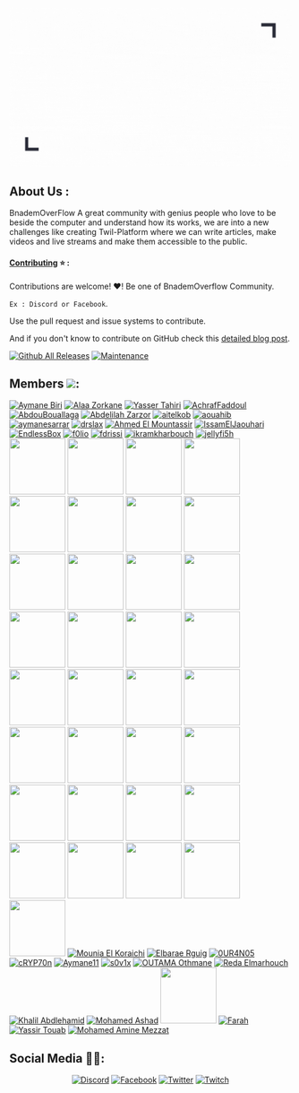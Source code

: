 <img src="https://github.com/BnademOverflow/BnademOverflow-Community/blob/main/assets/cover.gif">
</p>

## About Us :

BnademOverFlow A great community with genius people who love to be beside the computer and understand how its works, we are into a new challenges like creating Twil-Platform where we can write articles, make videos and live streams and make them accessible to the public.

#### [Contributing](https://github.com/BnademOverflow/BnademOverflow-Community/blob/main/CONTRIBUTING.md) ⭐ :

Contributions are welcome! ♥! Be one of BnademOverflow Community.

`Ex : Discord or Facebook`.

Use the pull request and issue systems to contribute.

And if you don't know to contribute on GitHub check this [detailed blog post](https://www.dataschool.io/how-to-contribute-on-github/).


[![Github All Releases](https://img.shields.io/badge/status-active-brightgreen)]()
[![Maintenance](https://img.shields.io/badge/Maintained%3F-yes-green.svg)](https://GitHub.com/Naereen/StrapDown.js/graphs/commit-activity)

## Members <img src="https://media.giphy.com/media/C4b6GwFKbYxK8/giphy.gif" width="30px">:
<span>
<a
    href="https://github.com/KernelOverseer" target="_blank"><img
    src="https://avatars.githubusercontent.com/u/43656267?v=4" width="100" height="100"
    alt="Aymane Biri"
/></a>
<a
    href="https://github.com/AlaaZorkane" target="_blank"><img
    src="https://avatars.githubusercontent.com/u/2952507?v=4" width="100" height="100"
    alt="Alaa Zorkane"
/></a>
<a
    href="https://github.com/yezz123" target="_blank"><img
    src="https://avatars.githubusercontent.com/u/52716203?v=4" width="100" height="100"
    alt="Yasser Tahiri"
/></a>
<a
    href="https://github.com/afaddoul" target="_blank"><img
    src="https://avatars.githubusercontent.com/u/45492546?v=4" width="100" height="100"
    alt="AchrafFaddoul"
/></a>
<a
    href="https://github.com/AbdouBouallaga" target="_blank"><img
    src="https://avatars.githubusercontent.com/u/57730204?v=4" width="100" height="100"
    alt="AbdouBouallaga"
/></a>
<span>
<a
    href="https://github.com/abdzr" target="_blank"><img
    src="https://avatars.githubusercontent.com/u/42274600?v=4" width="100" height="100"
    alt="Abdelilah Zarzor"
/></a>
<a
    href="https://github.com/aitelkob" target="_blank"><img
    src="https://avatars.githubusercontent.com/u/22525511?v=4" width="100" height="100"
    alt="aitelkob"
/></a>
<a
    href="https://github.com/aouahib" target="_blank"><img
    src="https://avatars.githubusercontent.com/u/56047563?v=4" width="100" height="100"
    alt="aouahib"
/></a>
<a
    href="https://github.com/aymanesarrar" target="_blank"><img
    src="https://avatars.githubusercontent.com/u/13929166?v=4" width="100" height="100"
    alt="aymanesarrar"
/></a>
<a
    href="https://github.com/drslax" target="_blank"><img
    src="https://avatars.githubusercontent.com/u/43270448?v=4" width="100" height="100"
    alt="drslax"
/></a>
    <span>
<a
    href="https://github.com/mountassir-007" target="_blank">
    <img src="https://avatars.githubusercontent.com/u/49590486?v=4" width="100" height="100"
    alt="Ahmed El Mountassir"
/></a>
<a
    href="https://github.com/IssamElJaouhari" target="_blank"><img
    src="https://avatars.githubusercontent.com/u/46448896?v=4" width="100" height="100"
    alt="IssamElJaouhari"
/></a>
<a
    href="https://github.com/EndlessBox" target="_blank"><img
    src="https://avatars.githubusercontent.com/u/44401442?v=4" width="100" height="100"
    alt="EndlessBox"
/></a>
<a
    href="https://github.com/f0lio" target="_blank"><img
    src="https://avatars.githubusercontent.com/u/36214338?v=4" width="100" height="100"
    alt="f0lio"
/></a>
<a
    href="https://github.com/fdrissi" target="_blank"><img
    src="https://avatars.githubusercontent.com/u/43388336?v=4" width="100" height="100"
    alt="fdrissi"
/></a>
<a
    href="https://github.com/ikramkharbouch" target="_blank"><img
    src="https://avatars.githubusercontent.com/u/43966560?v=4" width="100" height="100"
    alt="ikramkharbouch"
/></a>
    <span>
<a
    href="https://github.com/jellyfi5h" target="_blank"><img
    src="https://avatars.githubusercontent.com/u/43357165?v=4" width="100" height="100"
    alt="jellyfi5h"
/></a>
<a
    href="https://github.com/khalidlaaroussi20" target="_blank"><img
    src="https://avatars.githubusercontent.com/u/49157461?v=4" width="100" height="100"
    alt=""
/></a>
<a
    href="https://github.com/locust49" target="_blank"><img
    src="https://avatars.githubusercontent.com/u/43881184?v=4" width="100" height="100"
    alt=""
/></a>
<a
    href="https://github.com/magmine" target="_blank"><img
    src="https://avatars.githubusercontent.com/u/40794642?v=4" width="100" height="100"
    alt=""
/></a>
<a
    href="https://github.com/MbarkErras" target="_blank"><img
    src="https://avatars.githubusercontent.com/u/34131485?v=4" width="100" height="100"
    alt=""
/></a>
    <span>
<a
    href="https://github.com/M-Agoumi" target="_blank"><img
    src="https://avatars.githubusercontent.com/u/39707550?v=4" width="100" height="100"
    alt=""
/></a>
<a
    href="https://github.com/medayz" target="_blank"><img
    src="https://avatars.githubusercontent.com/u/32037076?v=4" width="100" height="100"
    alt=""
/></a>
<a
    href="https://github.com/MenoIy" target="_blank"><img
    src="https://avatars.githubusercontent.com/u/53194574?v=4" width="100" height="100"
    alt=""
/></a>
<a
    href="https://github.com/mobouzar" target="_blank"><img
    src="https://avatars.githubusercontent.com/u/32140275?v=4" width="100" height="100"
    alt=""
/></a>
<a
    href="https://github.com/mouadziani" target="_blank"><img
    src="https://avatars.githubusercontent.com/u/29683939?v=4" width="100" height="100"
    alt=""
/></a>
    <span>
<a
    href="https://github.com/msidqi" target="_blank"><img
    src="https://avatars.githubusercontent.com/u/42954251?v=4" width="100" height="100"
    alt=""
/></a>
<a
    href="https://github.com/MouadBH" target="_blank"><img
    src="https://avatars.githubusercontent.com/u/28781942?v=4" width="100" height="100"
    alt=""
/></a>
<a
    href="https://github.com/nhamidn" target="_blank"><img
    src="https://avatars.githubusercontent.com/u/20777717?v=4" width="100" height="100"
    alt=""
/></a>
<a
    href="https://github.com/Robright20" target="_blank"><img
    src="https://avatars.githubusercontent.com/u/19879959?v=4" width="100" height="100"
    alt=""
/></a>
<a
    href="https://github.com/sabiri253" target="_blank"><img
    src="https://avatars.githubusercontent.com/u/54768823?v=4" width="100" height="100"
    alt=""
/></a>
    <span>
<a
    href="https://github.com/selibrah" target="_blank"><img
    src="https://avatars.githubusercontent.com/u/30706165?v=4" width="100" height="100"
    alt=""
/></a>
<a
    href="https://github.com/skimo1337" target="_blank"><img
    src="https://avatars.githubusercontent.com/u/53615916?v=4" width="100" height="100"
    alt=""
/></a>
<a
    href="https://github.com/Stormix" target="_blank"><img
    src="https://avatars.githubusercontent.com/u/18377687?v=4" width="100" height="100"
    alt=""
/></a>
<a
    href="https://github.com/XD-OB" target="_blank"><img
    src="https://avatars.githubusercontent.com/u/34724655?v=4" width="100" height="100"
    alt=""
/></a>
<a
    href="https://github.com/yahyasemih" target="_blank"><img
    src="https://avatars.githubusercontent.com/u/42227565?v=4" width="100" height="100"
    alt=""
/></a>
    <span>
<a
    href="https://github.com/ybenbrai" target="_blank"><img
    src="https://avatars.githubusercontent.com/u/47833612?v=4" width="100" height="100"
    alt=""
/></a>
<a
    href="https://github.com/RyouYoo" target="_blank"><img
    src="https://avatars.githubusercontent.com/u/48088579?v=4" width="100" height="100"
    alt=""
/></a>
<a
    href="https://github.com/MaroIsLife" target="_blank"><img
    src="https://avatars.githubusercontent.com/u/26790542?v=4" width="100" height="100"
    alt=""
/></a>
<a
    href="https://github.com/r3tard3dd" target="_blank"><img
    src="https://avatars.githubusercontent.com/u/40411728?v=4" width="100" height="100"
    alt=""
/></a>
<a
    href="https://github.com/IsmailKemmoune" target="_blank"><img
    src="https://avatars.githubusercontent.com/u/67396878?v=4" width="100" height="100"
    alt=""
/></a>
    <span>
<a
    href="https://github.com/Lelouche01" target="_blank"><img
    src="https://avatars.githubusercontent.com/u/49293816?v=4" width="100" height="100"
    alt=""
/></a>
<a
    href="https://github.com/CollinBelmo" target="_blank"><img
    src="https://avatars.githubusercontent.com/u/51862296?v=4" width="100" height="100"
    alt=""
/></a>
<a
    href="https://github.com/nhakkaou" target="_blank"><img
    src="https://avatars.githubusercontent.com/u/43972294?v=4" width="100" height="100"
    alt=""
/></a>
<a
    href="https://github.com/Peannut" target="_blank"><img
    src="https://avatars.githubusercontent.com/u/47929413?v=4" width="100" height="100"
    alt=""
/></a>
<a
    href="https://github.com/smakosh" target="_blank"><img
    src="https://avatars.githubusercontent.com/u/20082141?v=4" width="100" height="100"
    alt=""
/></a>
    <span>
<a
    href="https://github.com/ChibaniMohamed" target="_blank"><img
    src="https://avatars.githubusercontent.com/u/42822486?v=4" width="100" height="100"
    alt=""
/></a>
<a
    href="https://github.com/barimehdi77" target="_blank"><img
    src="https://avatars.githubusercontent.com/u/54292953?v=4" width="100" height="100"
    alt=""
/></a>
<a
    href="https://github.com/TRKBKR" target="_blank"><img
    src="https://avatars.githubusercontent.com/u/41262131?v=4" width="100" height="100"
    alt=""
/></a>
<a
    href="https://github.com/imadatyatalah" target="_blank"><img
    src="https://avatars.githubusercontent.com/u/70093484?v=4" width="100" height="100"
    alt=""
/></a>
<a
    href="https://github.com/ELmounikor" target="_blank"><img
    src="https://avatars.githubusercontent.com/u/56978020?v=4" width="100" height="100"
    alt="Mounia El Koraichi"
/></a>
<a
    href="https://github.com/Elbarae1921" target="_blank"><img
    src="https://avatars.githubusercontent.com/u/44276243" width="100" height="100"
    alt="Elbarae Rguig"
/></a>
<a
    href="https://github.com/0UR4N05" target="_blank"><img
    src="https://avatars.githubusercontent.com/u/65312444?v=4" width="100" height="100"
    alt="0UR4N05"
/></a>
<a
    href="https://github.com/cRYP70n-13" target="_blank"><img
    src="https://avatars.githubusercontent.com/u/38794649?v=4" width="100" height="100"
    alt="cRYP70n"
/></a>
<a
    href="https://github.com/Aymane11" target="_blank"><img
    src="https://avatars.githubusercontent.com/u/24499930" width="100" height="100"
    alt="Aymane11"
/></a>
<a
    href="https://github.com/s0v1x" target="_blank"><img
    src="https://avatars.githubusercontent.com/u/42174792?v=4" width="100" height="100"
    alt="s0v1x"
/></a>
    <span>
<a
    href="https://github.com/outama-othmane" target="_blank"><img
    src="https://avatars.githubusercontent.com/u/42810975" width="100" height="100"
    alt="OUTAMA Othmane"
/></a>
<a
    href="https://github.com/RedaElmar" target="_blank"><img
    src="https://avatars.githubusercontent.com/u/30802364" width="100" height="100"
    alt="Reda Elmarhouch"
/></a>
<a
    href="https://github.com/ablil" target="_blank"><img
    src="https://avatars.githubusercontent.com/u/25986426" width="100" height="100"
    alt="Khalil Abdlehamid"
/></a>
<a
    href="https://github.com/f0rkr" target="_blank"><img
    src="https://avatars.githubusercontent.com/u/39636110?v=4" width="100" height="100"
    alt="Mohamed Ashad"
/></a>
<a
    href="https://github.com/adibemohamed" target="_blank"><img
    src="https://avatars.githubusercontent.com/u/52131981?v=4" width="100" height="100"
    alt=""
/></a>
<a
    href="https://github.com/Ray0Emma" target="_blank"><img
    src="https://avatars.githubusercontent.com/u/70212296?v=4" width="100" height="100"
    alt="Farah"
/></a>
<a
    href="https://github.com/yassirtouab" target="_blank"><img
    src="https://avatars.githubusercontent.com/u/26269747" width="100" height="100"
    alt="Yassir Touab"
/></a>
<a
    href="https://github.com/mezzat01" target="_blank"><img
    src="https://avatars.githubusercontent.com/u/86370095?v=4" width="100" height="100"
    alt="Mohamed Amine Mezzat"
/></a>

## Social Media 🤝🤯:

<p align="center">
    <a href="https://discord.gg/EeBajtf8">
    <img alt="Discord" src="https://img.shields.io/badge/Discord%20-%237289DA.svg?&style=for-the-badge&logo=discord&logoColor=white"/></a>
    <a href="https://www.facebook.com/groups/l9wada">
    <img alt="Facebook" src="https://img.shields.io/badge/Facebook%20-%231877F2.svg?&style=for-the-badge&logo=Facebook&logoColor=white"/></a>
    <a href="https://twitter.com/BnademOverFlow">
    <img alt="Twitter" src="https://img.shields.io/badge/BnademOverFlow%20-%231DA1F2.svg?&style=for-the-badge&logo=Twitter&logoColor=white"/></a>
    <a href="https://www.twitch.tv/bnademoverflow">
    <img alt="Twitch" src="https://img.shields.io/badge/BnademOverFlow%20-%239146FF.svg?&style=for-the-badge&logo=Twitch&logoColor=white"/></a>
</p>
